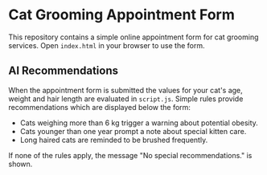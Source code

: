 # Cat Grooming Appointment Form

This repository contains a simple online appointment form for cat grooming services. Open `index.html` in your browser to use the form.

## AI Recommendations

When the appointment form is submitted the values for your cat's age, weight and hair length are evaluated in `script.js`.
Simple rules provide recommendations which are displayed below the form:

- Cats weighing more than 6&nbsp;kg trigger a warning about potential obesity.
- Cats younger than one year prompt a note about special kitten care.
- Long haired cats are reminded to be brushed frequently.

If none of the rules apply, the message "No special recommendations." is shown.
